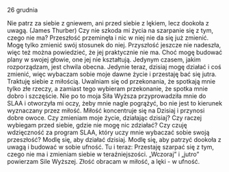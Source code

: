 26 grudnia

Nie patrz za siebie z gniewem, ani przed siebie z lękiem, lecz dookoła z uwagą. (James Thurber)
Czy nie szkoda mi życia na szarpanie się z tym, czego nie ma?
Przeszłość przeminęła i nic w niej nie da się już zmienić. Mogę tylko zmienić swój stosunek do niej.
Przyszłość jeszcze nie nadeszła, więc też można powiedzieć, że jej praktycznie nie ma.
Choć mogę budować plany w swojej głowie, one jej nie kształtują.
Jedynym czasem, jakim rozporządzam, jest chwila obecna.
Jedynie teraz, dzisiaj mogę działać i coś zmienić, więc wybaczam sobie moje dawne życie i przestaję bać się jutra. Traktuję siebie z miłością. Uwalniam się od przekonania, że spotkają mnie tylko złe rzeczy, a zamiast tego wybieram przekonanie, że spotka mnie dobro i szczęście. Nie po to moja Siła Wyższa przyprowadziła mnie do SLAA i otworzyła mi oczy, żeby mnie nagle pogrążyć, bo nie jest to kierunek wyznaczany przez miłość. Miłość koncentruje się na Dzisiaj i przynosi dobre owoce.
Czy zmieniam moje życie, działając dzisiaj?
Czy raczej wybiegam przed siebie, gdzie nie mogę nic zdziałać?
Czy czuję wdzięczność za program SLAA, który uczy mnie wybaczać sobie swoją przeszłość?
 Modlę się, aby działać dzisiaj. Modlę się, aby patrzyć dookoła z uwagą i budować w sobie ufność.
 Tu i teraz: Przestaję szarpać się z tym, czego nie ma i zmieniam siebie w teraźniejszości. „Wczoraj” i „jutro” powierzam Sile Wyższej. Złość obracam w miłość, a lęki - w ufność.
